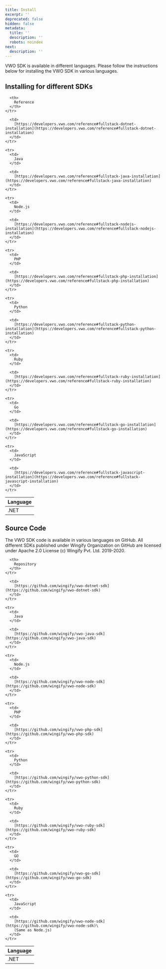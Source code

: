 ```yaml
---
title: Install
excerpt: ''
deprecated: false
hidden: false
metadata:
  title: ''
  description: ''
  robots: noindex
next:
  description: ''
---
```

VWO SDK is available in different languages. Please follow the instructions below for installing the VWO SDK in various languages.

## Installing for different SDKs

<Table align={["left","left"]}>
  <thead>
    <tr>
      <th>
        Language
      </th>

      <th>
        Reference
      </th>
    </tr>
  </thead>

  <tbody>
    <tr>
      <td>
        .NET
      </td>

      <td>
        [https://developers.vwo.com/reference#fullstack-dotnet-installation](https://developers.vwo.com/reference#fullstack-dotnet-installation)
      </td>
    </tr>

    <tr>
      <td>
        Java
      </td>

      <td>
        [https://developers.vwo.com/reference#fullstack-java-installation](https://developers.vwo.com/reference#fullstack-java-installation)
      </td>
    </tr>

    <tr>
      <td>
        Node.js
      </td>

      <td>
        [https://developers.vwo.com/reference#fullstack-nodejs-installation](https://developers.vwo.com/reference#fullstack-nodejs-installation)
      </td>
    </tr>

    <tr>
      <td>
        PHP
      </td>

      <td>
        [https://developers.vwo.com/reference#fullstack-php-installation](https://developers.vwo.com/reference#fullstack-php-installation)
      </td>
    </tr>

    <tr>
      <td>
        Python
      </td>

      <td>
        [https://developers.vwo.com/reference#fullstack-python-installation](https://developers.vwo.com/reference#fullstack-python-installation)
      </td>
    </tr>

    <tr>
      <td>
        Ruby
      </td>

      <td>
        [https://developers.vwo.com/reference#fullstack-ruby-installation](https://developers.vwo.com/reference#fullstack-ruby-installation)
      </td>
    </tr>

    <tr>
      <td>
        Go
      </td>

      <td>
        [https://developers.vwo.com/reference#fullstack-go-installation](https://developers.vwo.com/reference#fullstack-go-installation)
      </td>
    </tr>

    <tr>
      <td>
        JavaScript
      </td>

      <td>
        [https://developers.vwo.com/reference#fullstack-javascript-installation](https://developers.vwo.com/reference#fullstack-javascript-installation)
      </td>
    </tr>
  </tbody>
</Table>

## Source Code

The VWO SDK code is available in various languages on GitHub. All different SDKs published under Wingify Organization on GitHub are licensed under Apache 2.0 License (c) Wingify Pvt. Ltd. 2019-2020.

<Table align={["left","left"]}>
  <thead>
    <tr>
      <th>
        Language
      </th>

      <th>
        Repository
      </th>
    </tr>
  </thead>

  <tbody>
    <tr>
      <td>
        .NET
      </td>

      <td>
        [https://github.com/wingify/vwo-dotnet-sdk](https://github.com/wingify/vwo-dotnet-sdk)
      </td>
    </tr>

    <tr>
      <td>
        Java
      </td>

      <td>
        [https://github.com/wingify/vwo-java-sdk](https://github.com/wingify/vwo-java-sdk)
      </td>
    </tr>

    <tr>
      <td>
        Node.js
      </td>

      <td>
        [https://github.com/wingify/vwo-node-sdk](https://github.com/wingify/vwo-node-sdk)
      </td>
    </tr>

    <tr>
      <td>
        PHP
      </td>

      <td>
        [https://github.com/wingify/vwo-php-sdk](https://github.com/wingify/vwo-php-sdk)
      </td>
    </tr>

    <tr>
      <td>
        Python
      </td>

      <td>
        [https://github.com/wingify/vwo-python-sdk](https://github.com/wingify/vwo-python-sdk)
      </td>
    </tr>

    <tr>
      <td>
        Ruby
      </td>

      <td>
        [https://github.com/wingify/vwo-ruby-sdk](https://github.com/wingify/vwo-ruby-sdk)
      </td>
    </tr>

    <tr>
      <td>
        GO
      </td>

      <td>
        [https://github.com/wingify/vwo-go-sdk](https://github.com/wingify/vwo-go-sdk)
      </td>
    </tr>

    <tr>
      <td>
        JavaScript
      </td>

      <td>
        [https://github.com/wingify/vwo-node-sdk](https://github.com/wingify/vwo-node-sdk)\
        (Same as Node.js)
      </td>
    </tr>
  </tbody>
</Table>
